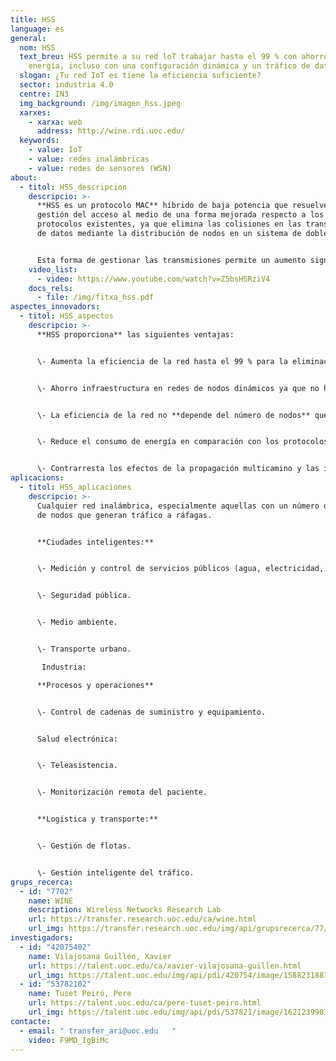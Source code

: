 ```yaml
---
title: HSS
language: es
general:
  nom: HSS
  text_breu: HSS permite a su red loT trabajar hasta el 99 % con ahorros de
    energía, incluso con una configuración dinámica y un tráfico de datos mínimo
  slogan: ¿Tu red IoT es tiene la eficiencia suficiente?
  sector: industria 4.0
  centre: IN3
  img_background: /img/imagen_hss.jpeg
  xarxes:
    - xarxa: web
      address: http://wine.rdi.uoc.edu/
  keywords:
    - value: IoT
    - value: redes inalámbricas
    - value: redes de sensores (WSN)
about:
  - titol: HSS_descripcion  
    descripcio: >-
      **HSS es un protocolo MAC** híbrido de baja potencia que resuelve la
      gestión del acceso al medio de una forma mejorada respecto a los
      protocolos existentes, ya que elimina las colisiones en las transmisiones
      de datos mediante la distribución de nodos en un sistema de doble cola. 


      Esta forma de gestionar las transmisiones permite un aumento significativo en el rendimiento de la red, además de forma independiente del **número de nodos en la red y con una reducción** del consumo de energía.
    video_list:
      - video: https://www.youtube.com/watch?v=Z5bsHSRziV4
    docs_rels:
      - file: /img/fitxa_hss.pdf
aspectes_innovadors:
  - titol: HSS_aspectos  
    descripcio: >-
      **HSS proporciona** las siguientes ventajas: 


      \- Aumenta la eficiencia de la red hasta el 99 % para la eliminación de colisiones de paquetes de datos mediante la distribución de nodos en un **sistema de doble cola.** 


      \- Ahorro infraestructura en redes de nodos dinámicos ya que no hay ningún mecanismo de planificación.


      \- La eficiencia de la red no **depende del número de nodos** que tenga. 


      \- Reduce el consumo de energía en comparación con los protocolos MAC de red aleatorios.


      \- Contrarresta los efectos de la propagación multicamino y las interferencias de redes colindantes con el mecanismo de **salto de frecuencia.**
aplicacions:
  - titol: HSS_aplicaciones  
    descripcio: >-
      Cualquier red inalámbrica, especialmente aquellas con un número dinámico
      de nodos que generan tráfico a ráfagas. 


      **Ciudades inteligentes:** 


      \- Medición y control de servicios públicos (agua, electricidad, gas, etc.). 


      \- Seguridad pública. 


      \- Medio ambiente. 


      \- Transporte urbano.

       Industria: 

      **Procesos y operaciones** 


      \- Control de cadenas de suministro y equipamiento. 


      Salud electrónica:


      \- Teleasistencia. 


      \- Monitorización remota del paciente. 


      **Logística y transporte:**


      \- Gestión de flotas.


      \- Gestión inteligente del tráfico.
grups_recerca:
  - id: "7702"
    name: WINE
    description: Wireless Networks Research Lab
    url: https://transfer.research.uoc.edu/ca/wine.html
    url_img: https://transfer.research.uoc.edu/img/api/grupsrecerca/77/image/1594216262171
investigadors:
  - id: "42075402"
    name: Vilajosana Guillén, Xavier
    url: https://talent.uoc.edu/ca/xavier-vilajosana-guillen.html
    url_img: https://talent.uoc.edu/img/api/pdi/420754/image/1588231887989
  - id: "53782102"
    name: Tuset Peiró, Pere
    url: https://talent.uoc.edu/ca/pere-tuset-peiro.html
    url_img: https://talent.uoc.edu/img/api/pdi/537821/image/1621239903960
contacte:
  - email: " transfer_ari@uoc.edu   "
    video: F9MD_IgBiMc
---
```

